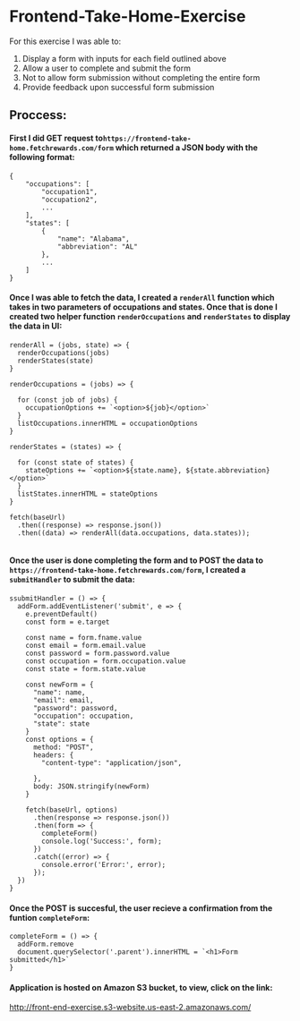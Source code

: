 # Frontend-Take-Home-Exercise

For this exercise I was able to:

1. Display a form with inputs for each field outlined above
2. Allow a user to complete and submit the form
3. Not to allow form submission without completing the entire form
4. Provide feedback upon successful form submission

## Proccess:

#### First I did GET request to`https://frontend-take-home.fetchrewards.com/form` which returned a JSON body with the following format:

```
{
    "occupations": [
        "occupation1",
        "occupation2",
        ...
    ],
    "states": [
        {
            "name": "Alabama",
            "abbreviation": "AL"
        },
        ...
    ]
}

```

#### Once I was able to fetch the data, I created a ```renderAll``` function which takes in two parameters of occupations and states. Once that is done I created two helper function ```renderOccupations``` and ```renderStates``` to display the data in UI:

```
renderAll = (jobs, state) => { 
  renderOccupations(jobs)
  renderStates(state)
}

renderOccupations = (jobs) => {

  for (const job of jobs) {
    occupationOptions += `<option>${job}</option>`
  }
  listOccupations.innerHTML = occupationOptions 
}

renderStates = (states) => {

  for (const state of states) {
    stateOptions += `<option>${state.name}, ${state.abbreviation}</option>`
  }
  listStates.innerHTML = stateOptions
}

fetch(baseUrl)
  .then((response) => response.json())
  .then((data) => renderAll(data.occupations, data.states));
  
  ```

#### Once the user is done completing the form and to POST the data to `https://frontend-take-home.fetchrewards.com/form`, I created a ```submitHandler``` to submit the data:

```
ssubmitHandler = () => {
  addForm.addEventListener('submit', e => {
    e.preventDefault()
    const form = e.target

    const name = form.fname.value
    const email = form.email.value
    const password = form.password.value
    const occupation = form.occupation.value
    const state = form.state.value

    const newForm = {
      "name": name,
      "email": email,
      "password": password,
      "occupation": occupation,
      "state": state
    }
    const options = {
      method: "POST",
      headers: {
        "content-type": "application/json",

      },
      body: JSON.stringify(newForm)
    }

    fetch(baseUrl, options)
      .then(response => response.json())
      .then(form => {
        completeForm()
        console.log('Success:', form);
      })
      .catch((error) => {
        console.error('Error:', error);
      });
  })
}
```

#### Once the POST is succesful, the user recieve a confirmation from the funtion ```completeForm```:

```
completeForm = () => {
  addForm.remove
  document.querySelector('.parent').innerHTML = `<h1>Form submitted</h1>`
}
```


#### Application is hosted on Amazon S3 bucket, to view, click on the link:

<http://front-end-exercise.s3-website.us-east-2.amazonaws.com/>


